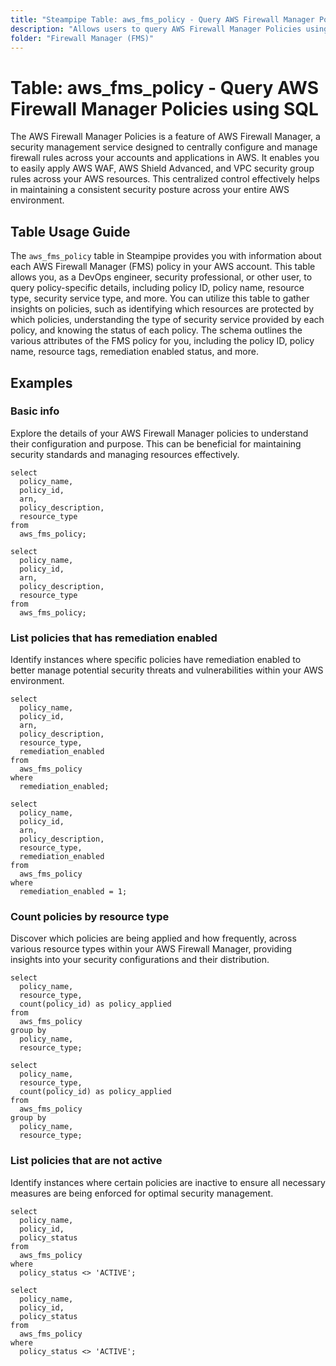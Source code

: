 ```yaml
---
title: "Steampipe Table: aws_fms_policy - Query AWS Firewall Manager Policies using SQL"
description: "Allows users to query AWS Firewall Manager Policies using SQL. This table provides information about each AWS Firewall Manager (FMS) policy in an AWS account. It can be used to gain insights into policy details such as the policy name, ID, resource type, security service type, and more."
folder: "Firewall Manager (FMS)"
---
```


# Table: aws_fms_policy - Query AWS Firewall Manager Policies using SQL

The AWS Firewall Manager Policies is a feature of AWS Firewall Manager, a security management service designed to centrally configure and manage firewall rules across your accounts and applications in AWS. It enables you to easily apply AWS WAF, AWS Shield Advanced, and VPC security group rules across your AWS resources. This centralized control effectively helps in maintaining a consistent security posture across your entire AWS environment.

## Table Usage Guide

The `aws_fms_policy` table in Steampipe provides you with information about each AWS Firewall Manager (FMS) policy in your AWS account. This table allows you, as a DevOps engineer, security professional, or other user, to query policy-specific details, including policy ID, policy name, resource type, security service type, and more. You can utilize this table to gather insights on policies, such as identifying which resources are protected by which policies, understanding the type of security service provided by each policy, and knowing the status of each policy. The schema outlines the various attributes of the FMS policy for you, including the policy ID, policy name, resource tags, remediation enabled status, and more.

## Examples

### Basic info
Explore the details of your AWS Firewall Manager policies to understand their configuration and purpose. This can be beneficial for maintaining security standards and managing resources effectively.

```sql+postgres
select
  policy_name,
  policy_id,
  arn,
  policy_description,
  resource_type
from
  aws_fms_policy;
```

```sql+sqlite
select
  policy_name,
  policy_id,
  arn,
  policy_description,
  resource_type
from
  aws_fms_policy;
```

### List policies that has remediation enabled
Identify instances where specific policies have remediation enabled to better manage potential security threats and vulnerabilities within your AWS environment.

```sql+postgres
select
  policy_name,
  policy_id,
  arn,
  policy_description,
  resource_type,
  remediation_enabled
from
  aws_fms_policy
where
  remediation_enabled;
```

```sql+sqlite
select
  policy_name,
  policy_id,
  arn,
  policy_description,
  resource_type,
  remediation_enabled
from
  aws_fms_policy
where
  remediation_enabled = 1;
```

### Count policies by resource type
Discover which policies are being applied and how frequently, across various resource types within your AWS Firewall Manager, providing insights into your security configurations and their distribution.

```sql+postgres
select
  policy_name,
  resource_type,
  count(policy_id) as policy_applied
from
  aws_fms_policy
group by
  policy_name,
  resource_type;
```

```sql+sqlite
select
  policy_name,
  resource_type,
  count(policy_id) as policy_applied
from
  aws_fms_policy
group by
  policy_name,
  resource_type;
```

### List policies that are not active
Identify instances where certain policies are inactive to ensure all necessary measures are being enforced for optimal security management.

```sql+postgres
select
  policy_name,
  policy_id,
  policy_status
from
  aws_fms_policy
where
  policy_status <> 'ACTIVE';
```

```sql+sqlite
select
  policy_name,
  policy_id,
  policy_status
from
  aws_fms_policy
where
  policy_status <> 'ACTIVE';
```
